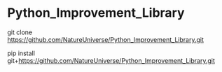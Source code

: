 # Python_Improvement_Library

git clone https://github.com/NatureUniverse/Python_Improvement_Library.git

pip install git+https://github.com/NatureUniverse/Python_Improvement_Library.git
